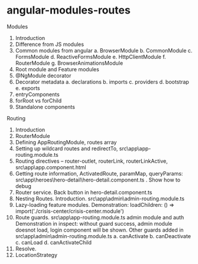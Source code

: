 # angular-modules-routes
Modules
1.	Introduction
2.	Difference from JS modules
3.	Common modules from angular
a.	BrowserModule
b.	CommonModule
c.	FormsModule
d.	ReactiveFormsModule
e.	HttpClientModule
f.	RouterModule
g.	BrowserAnimationsModule
4.	Root module and Feature modules
5.	@NgModule decorator
6.	Decorator metadata
a.	declarations
b.	imports
c.	providers
d.	bootstrap
e.	exports
7.	entryComponents
8.	forRoot vs forChild
9.	Standalone components

Routing
1.	Introduction
2.	RouterModule
3.	Defining AppRoutingModule, routes array
4.	Setting up wildcard routes and redirectTo, src\app\app-routing.module.ts
5.	Routing directives – router-outlet, routerLink, routerLinkActive, src\app\app.component.html
6.	Getting route information, ActivatedRoute, paramMap, queryParams: src\app\heroes\hero-detail\hero-detail.component.ts . Show how to debug
7.	Router service. Back button in hero-detail.component.ts
8.	Nesting Routes. Introduction. src\app\admin\admin-routing.module.ts
9.	 Lazy-loading feature modules. Demonstration: loadChildren: () => import('./crisis-center/crisis-center.module')
10.	 Route guards. src\app\app-routing.module.ts admin module and auth
 Demonstration in inspect: without guard success, admin module doesnot load, login component will be shown.
Other guards added in src\app\admin\admin-routing.module.ts
a.	canActivate
b.	canDeactivate
c.	canLoad
d.	canActivateChild
11.	 Resolve. 
12.	 LocationStrategy
